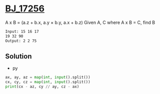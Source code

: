 # [BJ_17256](https://acmicpc.net/problem/17256)

A x B = (a.z + b.x, a.y × b.y, a.x + b.z)
Given A, C where A x B = C, find B

```txt
Input: 15 16 17
19 32 90
Output: 2 2 75
```

## Solution

* py

```py
ax, ay, az = map(int, input().split())
cx, cy, cz = map(int, input().split())
print(cx - az, cy // ay, cz - ax)
```
